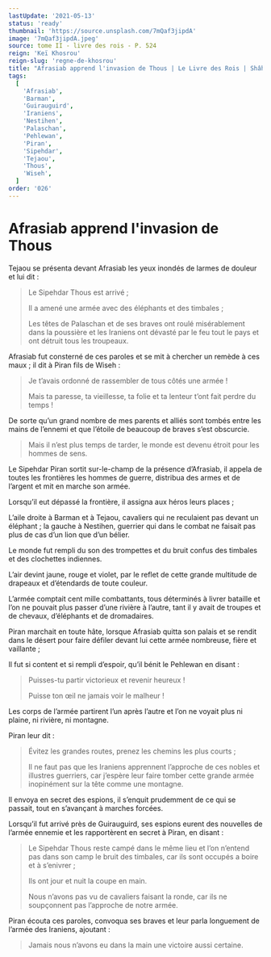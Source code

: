 ```yaml
---
lastUpdate: '2021-05-13'
status: 'ready'
thumbnail: 'https://source.unsplash.com/7mQaf3jipdA'
image: '7mQaf3jipdA.jpeg'
source: tome II - livre des rois - P. 524
reign: 'Keï Khosrou'
reign-slug: 'regne-de-khosrou'
title: "Afrasiab apprend l'invasion de Thous | Le Livre des Rois | Shâhnâmeh"
tags:
  [
    'Afrasiab',
    'Barman',
    'Guirauguird',
    'Iraniens',
    'Nestihen',
    'Palaschan',
    'Pehlewan',
    'Piran',
    'Sipehdar',
    'Tejaou',
    'Thous',
    'Wiseh',
  ]
order: '026'
---
```


# Afrasiab apprend l'invasion de Thous

Tejaou se présenta devant Afrasiab les yeux inondés de larmes de douleur et lui dit :

> Le Sipehdar Thous est arrivé ;
>
> Il a amené une armée avec des éléphants et des timbales ;
>
> Les têtes de Palaschan et de ses braves ont roulé misérablement dans la poussière et les Iraniens ont dévasté par le feu tout le pays et ont détruit tous les troupeaux.

Afrasiab fut consterné de ces paroles et se mit à chercher un remède à ces maux ; il dit à Piran fils de Wiseh :

> Je t’avais ordonné de rassembler de tous côtés une armée !
>
> Mais ta paresse, ta vieillesse, ta folie et ta lenteur t’ont fait perdre du temps !

De sorte qu’un grand nombre de mes parents et alliés sont tombés entre les mains de l’ennemi et que l’étoile de beaucoup de braves s’est obscurcie.
>
> Mais il n’est plus temps de tarder, le monde est devenu étroit pour les hommes de sens.

Le Sipehdar Piran sortit sur-le-champ de la présence d’Afrasiab, il appela de toutes les frontières les hommes de guerre, distribua des armes et de l’argent et mit en marche son armée.

Lorsqu’il eut dépassé la frontière, il assigna aux héros leurs places ;

L’aile droite à Barman et à Tejaou, cavaliers qui ne reculaient pas devant un éléphant ; la gauche à Nestihen, guerrier qui dans le combat ne faisait pas plus de cas d’un lion que d’un bélier.

Le monde fut rempli du son des trompettes et du bruit confus des timbales et des clochettes indiennes.

L’air devint jaune, rouge et violet, par le reflet de cette grande multitude de drapeaux et d’étendards de toute couleur.

L’armée comptait cent mille combattants, tous déterminés à livrer bataille et l’on ne pouvait plus passer d’une rivière à l’autre, tant il y avait de troupes et de chevaux, d’éléphants et de dromadaires.

Piran marchait en toute hâte, lorsque Afrasiab quitta son palais et se rendit dans le désert pour faire défiler devant lui cette armée nombreuse, fière et vaillante ;

Il fut si content et si rempli d’espoir, qu’il bénit le Pehlewan en disant :

> Puisses-tu partir victorieux et revenir heureux !
>
> Puisse ton œil ne jamais voir le malheur !

Les corps de l’armée partirent l’un après l’autre et l’on ne voyait plus ni plaine, ni rivière, ni montagne.

Piran leur dit :

> Évitez les grandes routes, prenez les chemins les plus courts ;
>
> Il ne faut pas que les Iraniens apprennent l’approche de ces nobles et illustres guerriers, car j’espère leur faire tomber cette grande armée inopinément sur la tête comme une montagne.

Il envoya en secret des espions, il s’enquit prudemment de ce qui se passait, tout en s’avançant à marches forcées.

Lorsqu’il fut arrivé près de Guirauguird, ses espions eurent des nouvelles de l’armée ennemie et les rapportèrent en secret à Piran, en disant :

> Le Sipehdar Thous reste campé dans le même lieu et l’on n’entend pas dans son camp le bruit des timbales, car ils sont occupés a boire et à s’enivrer ;
>
> Ils ont jour et nuit la coupe en main.
>
> Nous n’avons pas vu de cavaliers faisant la ronde, car ils ne soupçonnent pas l’approche de notre armée.

Piran écouta ces paroles, convoqua ses braves et leur parla longuement de l’armée des Iraniens, ajoutant :

> Jamais nous n’avons eu dans la main une victoire aussi certaine.
